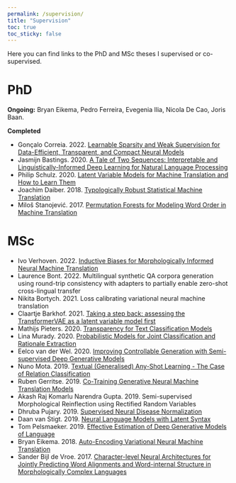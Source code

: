 ```yaml
---
permalink: /supervision/
title: "Supervision"
toc: true
toc_sticky: false
---
```


Here you can find links to the PhD and MSc theses I supervised or co-supervised. 

# PhD

**Ongoing:** Bryan Eikema, Pedro Ferreira, Evegenia Ilia, Nicola De Cao, Joris Baan.

**Completed**

* Gonçalo Correia. 2022. [Learnable Sparsity and Weak Supervision for Data-Efficient, Transparent, and Compact Neural Models](https://www.goncalomcorreia.com/phd-thesis.pdf)
* Jasmijn Bastings. 2020. [A Tale of Two Sequences: Interpretable and Linguistically-Informed Deep Learning for Natural Language Processing](https://pure.uva.nl/ws/files/50791671/Thesis.pdf)
* Philip Schulz. 2020. [Latent Variable Models for Machine Translation and How to Learn Them](https://pure.uva.nl/ws/files/48239873/Thesis.pdf)
* Joachim Daiber. 2018. [Typologically Robust Statistical Machine Translation](https://pure.uva.nl/ws/files/22104792/Thesis.pdf)
* Miloš Stanojević. 2017. [Permutation Forests for Modeling Word Order in Machine Translation](https://pure.uva.nl/ws/files/19494854/Thesis.pdf)

# MSc

* Ivo Verhoven. 2022. [Inductive Biases for Morphologically Informed Neural Machine Translation](https://dspace.uba.uva.nl/server/api/core/bitstreams/82ce7c66-56e2-4c15-b026-65006676861d/content)
* Laurence Bont. 2022. Multilingual synthetic QA corpora generation using round-trip consistency with adapters to partially enable zero-shot cross-lingual transfer
* Nikita Bortych. 2021. Loss calibrating variational neural machine translation
* Claartje Barkhof. 2021. [Taking a step back: assessing the TransformerVAE as a latent variable model first](https://scripties.uba.uva.nl/search?id=723211)
* Mathijs Pieters. 2020. [Transparency for Text Classification Models](https://scripties.uba.uva.nl/search?id=715758)
* Lina Murady. 2020. [Probabilistic Models for Joint Classification and Rationale Extraction](https://scripties.uba.uva.nl/search?id=708925)
* Eelco van der Wel. 2020. [Improving Controllable Generation with Semi-supervised Deep Generative Models](https://scripties.uba.uva.nl/search?id=715805)
* Nuno Mota. 2019. [Textual (Generalised) Any-Shot Learning - The Case of Relation Classification](https://scripties.uba.uva.nl/search?id=713970)
* Ruben Gerritse. 2019. [Co-Training Generative Neural Machine Translation Models](https://scripties.uba.uva.nl/search?id=714436)
* Akash Raj Komarlu Narendra Gupta. 2019. Semi-supervised Morphological Reinflection using Rectified Random Variables
* Dhruba Pujary. 2019. [Supervised Neural Disease Normalization](https://scripties.uba.uva.nl/search?id=714432)
* Daan van Stigt. 2019. [Neural Language Models with Latent Syntax](https://eprints.illc.uva.nl/id/eprint/1683/1/MoL-2019-02.text.pdf)
* Tom Pelsmaeker. 2019. [Effective Estimation of Deep Generative Models of Language](https://scripties.uba.uva.nl/search?id=679150)
* Bryan Eikema. 2018. [Auto-Encoding Variational Neural Machine Translation](https://scripties.uba.uva.nl/search?id=665650)
* Sander Bijl de Vroe. 2017. [Character-level Neural Architectures for Jointly Predicting Word Alignments and Word-internal Structure in Morphologically Complex Languages](http://dspace.library.uu.nl/handle/1874/354704)

